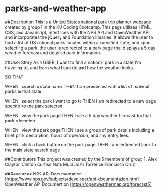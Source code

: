 # parks-and-weather-app

##Description
This is a United States national park trip planner webpage created by group 1 in the KU Coding Bootcamp.  This page utilizes HTML, CSS, and JavaScript, interfaces with the NPS API and OpenWeather API, and incorporates the jQuery and Foundation libraries.  It allows the user to find a list of US national parks located within a specified state, and upon selecting a park, the user is redirected to a park page that displays a 5 day weather forecast and detailed park information.  

##User Story
As a USER, I want to find a national park in a state I'm traveling to, and learn what I can do and how the weather looks.

SO THAT

WHEN I search a state name
THEN I am presented with a list of national parks in that state

WHEN I select the park I want to go to
THEN I am redirected to a new page specific to the park selected

WHEN I view the park page
THEN I see a 5 day weather forecast for that park's location

WHEN I view the park page
THEN I see a group of park details including a brief park description, hours of operation, and any entry fees.

WHEN I click a back button on the park page
THEN I am redirected back to the main state search page

##Contributors
This project was created by the 5 members of group 1.
Alex Clayton 
Clinton Curtiss
Nate Muci
Josh Torrence
Francisco Cruz

##Resources
NPS API Documentation [https://www.nps.gov/subjects/developer/api-documentation.htm]
OpenWeather API Documention [https://openweathermap.org/forecast5]
